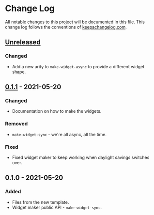 # Change Log
All notable changes to this project will be documented in this file. This change log follows the conventions of [keepachangelog.com](http://keepachangelog.com/).

## [Unreleased]
### Changed
- Add a new arity to `make-widget-async` to provide a different widget shape.

## [0.1.1] - 2021-05-20
### Changed
- Documentation on how to make the widgets.

### Removed
- `make-widget-sync` - we're all async, all the time.

### Fixed
- Fixed widget maker to keep working when daylight savings switches over.

## 0.1.0 - 2021-05-20
### Added
- Files from the new template.
- Widget maker public API - `make-widget-sync`.

[Unreleased]: https://github.com/your-name/ytrss-client/compare/0.1.1...HEAD
[0.1.1]: https://github.com/your-name/ytrss-client/compare/0.1.0...0.1.1
